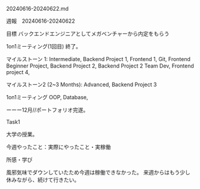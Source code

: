 20240616-20240622.md

週報　20240616-20240622

目標 バックエンドエンジニアとしてメガベンチャーから内定をもらう

1on1ミーティング(1回目) 終了。

マイルストーン 1: Intermediate, Backend Project 1, Frontend 1, Git, Frontend Beginner Project, Backend Project 2, Backend Project 2 Team Dev, Frontend project 4,

マイルストーン2 (2~3 Months): Advanced, Backend Project 3

1on1ミーティング
OOP, Database,

ーーー12月//ポートフォリオ完遂。

Task1

大学の授業。

今週やったこと：実際にやったこと・実稼働

所感・学び

風邪気味でダウンしていたため今週は稼働できなかった。
来週からはもう少し休みながら、続けて行きたい。
